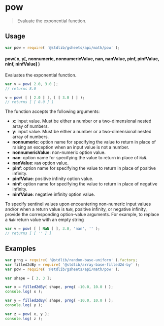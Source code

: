 <!--

@license Apache-2.0

Copyright (c) 2023 The Stdlib Authors.

Licensed under the Apache License, Version 2.0 (the "License");
you may not use this file except in compliance with the License.
You may obtain a copy of the License at

   http://www.apache.org/licenses/LICENSE-2.0

Unless required by applicable law or agreed to in writing, software
distributed under the License is distributed on an "AS IS" BASIS,
WITHOUT WARRANTIES OR CONDITIONS OF ANY KIND, either express or implied.
See the License for the specific language governing permissions and
limitations under the License.

-->

<!-- This is a generated file. Do not edit directly. -->

# pow

> Evaluate the exponential function.

<section class="intro">

</section>

<!-- /.intro -->

<section class="usage">

## Usage

```javascript
var pow = require( '@stdlib/gsheets/api/math/pow' );
```

#### pow( x, y\[, nonnumeric, nonnumericValue, nan, nanValue, pinf, pinfValue, ninf, ninfValue] )

Evaluates the exponential function.

```javascript
var v = pow( 2.0, 3.0 );
// returns 8.0

v = pow( [ [ 2.0 ] ], [ [ 3.0 ] ] );
// returns [ [ 8.0 ] ]
```

The function accepts the following arguments:

-   **x**: input value. Must be either a number or a two-dimensional nested array of numbers.
-   **y**: input value. Must be either a number or a two-dimensional nested array of numbers.
-   **nonnumeric**: option name for specifying the value to return in place of raising an exception when an input value is not a number.
-   **nonnumericValue**: non-numeric option value.
-   **nan**: option name for specifying the value to return in place of `NaN`.
-   **nanValue**: `NaN` option value.
-   **pinf**: option name for specifying the value to return in place of positive infinity.
-   **pinfValue**: positive infinity option value.
-   **ninf**: option name for specifying the value to return in place of negative infinity.
-   **ninfValue**: negative infinity option value.

To specify sentinel values upon encountering non-numeric input values and/or when a return value is `NaN`, positive infinity, or negative infinity, provide the corresponding option-value arguments. For example, to replace a `NaN` return value with an empty string

```javascript
var v = pow( [ [ NaN ] ], 3.0, 'nan', '' );
// returns [ [ '' ] ]
```

</section>

<!-- /.usage -->

<section class="notes">

</section>

<!-- /.notes -->

<section class="examples">

## Examples

<!-- eslint no-undef: "error" -->

```javascript
var prng = require( '@stdlib/random-base-uniform' ).factory;
var filled2dBy = require( '@stdlib/array-base-filled2d-by' );
var pow = require( '@stdlib/gsheets/api/math/pow' );

var shape = [ 3, 3 ];

var x = filled2dBy( shape, prng( -10.0, 10.0 ) );
console.log( x );

var y = filled2dBy( shape, prng( -10.0, 10.0 ) );
console.log( y );

var z = pow( x, y );
console.log( z );
```

</section>

<!-- /.examples -->

<!-- Section for related `stdlib` packages. Do not manually edit this section, as it is automatically populated. -->

<section class="related">

</section>

<!-- /.related -->

<!-- Section for all links. Make sure to keep an empty line after the `section` element and another before the `/section` close. -->

<section class="links">

</section>

<!-- /.links -->
